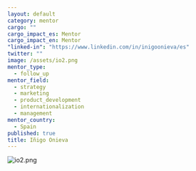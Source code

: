 ```yaml
---
layout: default
category: mentor
cargo: ""
cargo_impact_es: Mentor
cargo_impact_en: Mentor
"linked-in": "https://www.linkedin.com/in/inigoonieva/es"
twitter: ""
image: /assets/io2.png
mentor_type: 
  - follow_up
mentor_field: 
  - strategy
  - marketing
  - product_development
  - internationalization
  - management
mentor_country: 
  - Spain
published: true
title: Iñigo Onieva
---
```


![io2.png]({{site.baseurl}}/assets/io2.png)


